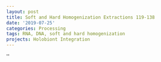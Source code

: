 ```yaml
---
layout: post
title: Soft and Hard Homogenization Extractions 119-138
date: '2019-07-25'
categories: Processing
tags: RNA, DNA, soft and hard homogenization
projects: Holobiont Integration
---
```



''




